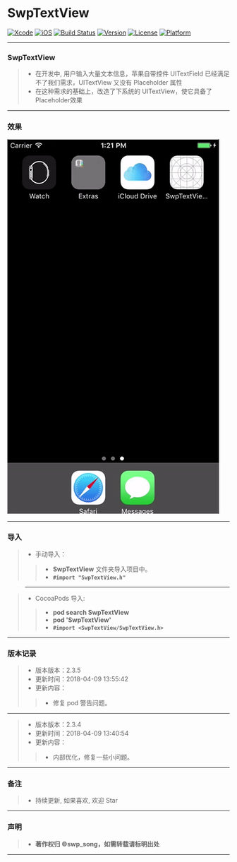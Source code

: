 # SwpTextView

[![Xcode](https://img.shields.io/badge/Xcode-9.3-25B1F6.svg)](https://developer.apple.com/xcode)
[![iOS](https://img.shields.io/badge/iOS-8.0+-1C75AF.svg)](https://developer.apple.com/xcode)
[![Build Status](https://travis-ci.org/swp-song/SwpTextView.svg?branch=master)](https://travis-ci.org/swp-song/SwpTextView)
[![Version](https://img.shields.io/cocoapods/v/SwpTextView.svg?style=flat)](http://cocoapods.org/pods/SwpTextView)
[![License](https://img.shields.io/cocoapods/l/SwpTextView.svg?style=flat)](http://cocoapods.org/pods/SwpTextView)
[![Platform](https://img.shields.io/cocoapods/p/SwpTextView.svg?style=flat)](http://cocoapods.org/pods/SwpTextView)

-------


### SwpTextView

> * 在开发中, 用户输入大量文本信息，苹果自带控件 UITextField 已经满足不了我们需求，UITextView 又没有 Placeholder 属性
> * 在这种需求的基础上，改造了下系统的 UITextView，使它具备了 Placeholder效果

-------

### 效果

![(效果)](https://raw.githubusercontent.com/swp-song/SwpTextView/master/Screenshot/SwpTextView.gif)

-------

### 导入

> * 手动导入：
>
>> * **SwpTextView** 文件夹导入项目中。
>> * **`#import "SwpTextView.h"`**

> -------

> * CocoaPods 导入:
>
>> * **pod search SwpTextView**
>> * **pod 'SwpTextView'**
>> * **`#import <SwpTextView/SwpTextView.h>`**

-------


### 版本记录

> * 版本版本：2.3.5
> * 更新时间：2018-04-09 13:55:42
> * 更新内容：
>
> >  *  修复 pod 警告问题。

-------

> * 版本版本：2.3.4
> * 更新时间：2018-04-09 13:40:54
> * 更新内容：
>
>> * 内部优化，修复一些小问题。

-------


### 备注

> * 持续更新, 如果喜欢, 欢迎 Star

-------

### 声明

 > * **著作权归 ©swp_song，如需转载请标明出处**

-------


